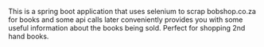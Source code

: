 This is a spring boot application that uses selenium to scrap bobshop.co.za  for books and some api calls later conveniently provides you with some useful information about the books being sold. Perfect for shopping 2nd hand books.
